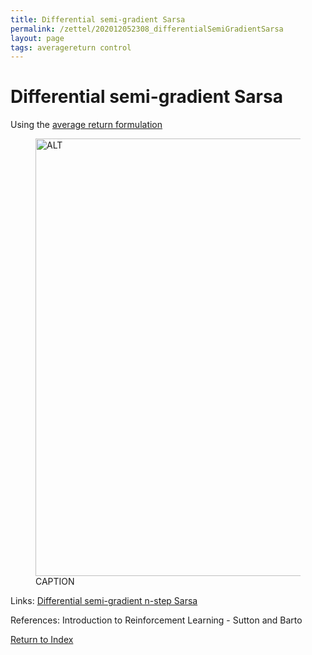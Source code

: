 ```yaml
---
title: Differential semi-gradient Sarsa
permalink: /zettel/202012052308_differentialSemiGradientSarsa
layout: page
tags: averagereturn control
---
```

# Differential semi-gradient Sarsa

Using the [average return formulation](TODOs)

<figure>
  <img src="/zettel/Images/ReinforcementLearning/DifferentialSemiGradientSarsaQ.png"
     alt="ALT"
     class="centerImage"
     style="width: 700px;" />
  <figcaption> CAPTION </figcaption>     
</figure>

Links: [Differential semi-gradient n-step Sarsa](202012052310_differentialSemiGradientnStepSarsa)

References: Introduction to Reinforcement Learning - Sutton and Barto

[Return to Index](index)